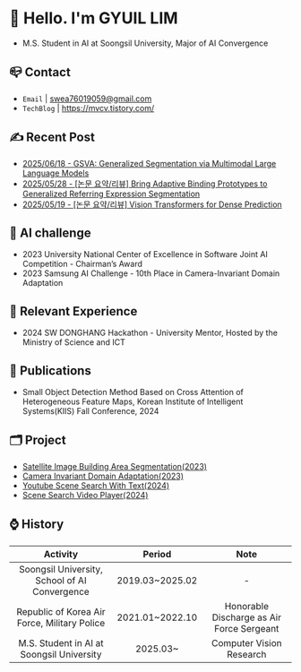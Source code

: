
# 👋 Hello. I'm GYUIL LIM

- M.S. Student in AI at Soongsil University, Major of AI Convergence


## 📪 Contact

- `Email` | swea76019059@gmail.com
- `TechBlog` | <a href="https://stg0123.github.io/" target="_blank">https://mvcv.tistory.com/</a>


## ✍️ Recent Post 
- [2025/06/18 - GSVA: Generalized Segmentation via Multimodal Large Language Models](https://mvcv.tistory.com/89) <br/>
- [2025/05/28 - [논문 요약/리뷰] Bring Adaptive Binding Prototypes to Generalized Referring Expression Segmentation](https://mvcv.tistory.com/88) <br/>
- [2025/05/19 - [논문 요약/리뷰] Vision Transformers for Dense Prediction](https://mvcv.tistory.com/87) <br/>


## 🏁 AI challenge
- 2023 University National Center of Excellence in Software Joint AI Competition - Chairman’s Award
- 2023 Samsung AI Challenge - 10th Place in Camera-Invariant Domain Adaptation

## 🌟 Relevant Experience
- 2024 SW DONGHANG Hackathon - University Mentor, Hosted by the Ministry of Science and ICT

## 📜 Publications
- Small Object Detection Method Based on Cross Attention of Heterogeneous Feature Maps, Korean Institute of Intelligent Systems(KIIS) Fall Conference, 2024

## 🗂️ Project
- [Satellite Image Building Area Segmentation(2023)](https://github.com/gyuilLim/Satellite_Image_Building_Area_Segmentation)
- [Camera Invariant Domain Adaptation(2023)](https://github.com/gyuilLim/Camera_Invariant_Domain_Adaptation)
- [Youtube Scene Search With Text(2024)](https://github.com/gyuilLim/Youtube-scene-search-with-text)
- [Scene Search Video Player(2024)](https://github.com/gyuilLim/Scene-search-video-player)

## ⌚ History<br/>
|Activity|Period|Note|
|:---:|:---:|:---:|
|Soongsil University, School of AI Convergence|2019.03~2025.02 |-|
|Republic of Korea Air Force, Military Police|2021.01~2022.10|Honorable Discharge as Air Force Sergeant|
|M.S. Student in AI at Soongsil University|2025.03~|Computer Vision Research| 

